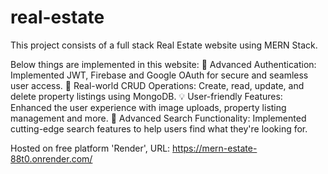 # real-estate
This project consists of a full stack Real Estate website using MERN Stack.

Below things are implemented in this website:
🔑 Advanced Authentication: Implemented JWT, Firebase and Google OAuth for secure and seamless user access.
🏡 Real-world CRUD Operations: Create, read, update, and delete property listings using MongoDB.
💡 User-friendly Features: Enhanced the user experience with image uploads, property listing management and more.
🚀 Advanced Search Functionality: Implemented cutting-edge search features to help users find what they're looking for.

Hosted on free platform 'Render', URL: https://mern-estate-88t0.onrender.com/
